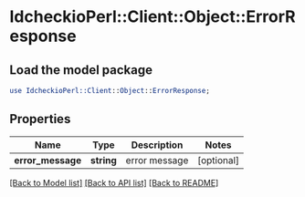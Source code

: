# IdcheckioPerl::Client::Object::ErrorResponse

## Load the model package
```perl
use IdcheckioPerl::Client::Object::ErrorResponse;
```

## Properties
Name | Type | Description | Notes
------------ | ------------- | ------------- | -------------
**error_message** | **string** | error message | [optional] 

[[Back to Model list]](../README.md#documentation-for-models) [[Back to API list]](../README.md#documentation-for-api-endpoints) [[Back to README]](../README.md)


